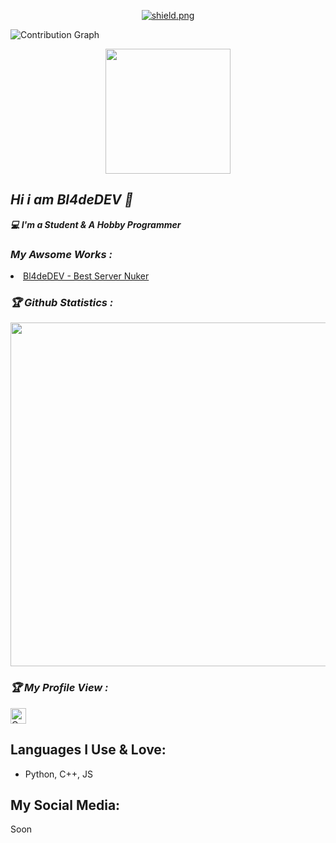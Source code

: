 <p align="center"><a href="https://discord.gg/euMQqBF9uf" target="_blank"><img src="https://discordapp.com/api/guilds/869346091743707206/widget.png?style=shield" alt="shield.png"></a></p></p>

![Contribution Graph](https://activity-graph.herokuapp.com/graph?username=Bl4deDEV&theme=dracula&bg_color=00000000&color=878787&line=4c8ed9&point=00000000&area=true&hide_border=tru)

<p align="center">
<!-- !Bl4deDEV Stats](https://github-profile-summary-cards.vercel.app/api/cards/repos-per-language?username=Bl4deDEV&theme=solarized_dark) -->
<img height="200" src="https://github-profile-summary-cards.vercel.app/api/cards/repos-per-language?username=Bl4deDEV&theme=solarized_dark"/>
</p>

<h2><b><i>Hi i am Bl4deDEV 👋</i></b></h2>
<b><i>💻 I'm a Student & A Hobby Programmer</i></b>

<h3><b><i> My Awsome Works :</i></b></h3>
<li> <a href="https://github.com/Bl4deDEV/Best-Discord-Server-Nuker-wizz-Bot">Bl4deDEV - Best Server Nuker</a>


<h3><b><i>🏆 Github Statistics :</i></b></h3>
<a href="https://github.com/Bl4deDEV"><img width=550 src="https://github-profile-trophy.vercel.app/?username=Bl4deDEV&theme=dracula&no-frame=true&title=Followers,Stars,Commit,Repository,Issues"/></a>

<h3><b><i>🏆 My Profile View :</i></b></h3>
<a href="https://github.com/Bl4deDEV"><img height="25" title="Counter" src="https://komarev.com/ghpvc/?username=Bl4deDEV&color=blueviolet&style=flat-square"></a>

## Languages I Use & Love:
- Python, C++, JS


## My Social Media:
Soon
 

